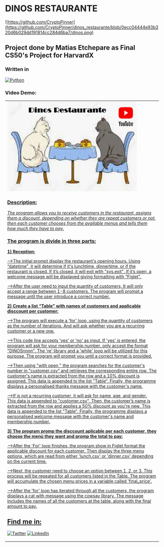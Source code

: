 # DINOS RESTAURANTE
![https://github.com/CryptoPinner](https://github.com/CryptoPinner/dinos_restaurante/blob/0ecc04444e93b320d6b029dd191814cc284d6ba7/dinos.png)
## Project done by Matias Etchepare as Final CS50's Project for HarvardX
### Written in
[![Python](https://img.shields.io/badge/Python-yellow?style=for-the-badge&logo=python&logoColor=white&labelColor=101010)]()

### Video Demo:
<table style="width:100%">
<tr>
<td>
<a href="https://www.youtube.com/watch?v=TvlxZlWeDRs">
<img src="https://github.com/CryptoPinner/dinos_restaurante/blob/8f01c1a8da5149994718cbf60864b7ce56dd7d8a/dinos3.png">

### Description:
_The program allows you to receive customers in the restaurant, assigns them a discount, depending on whether they are repeat customers or not, then each customer chooses from the available menus and tells them how much they have to pay._

### The program is divide in three parts:
**1) Reception:**

-->The initial prompt display the restaurant's opening hours. Using “datetime”, it will determine if it's lunchtime, dinnertime, or if the restaurant is closed. If it’s closed, it will exit with "sys.exit". If it’s open, a welcome message will be displayed giving formatting with “Figlet”.

-->After the user need to input the quantity of customers, It will only accept a range between 1-8 customers. The program will prompt a message until the user introduce a correct number.

**2) Create a list “Table” with names of customers and applicable disccount per customer:**

-->The program will execute a 'for' loop, using the quantity of customers as the number of iterations. And will ask whether you are a recurring customer or a new one.

-->This code line  accepts 'yes' or 'no' as input. If 'yes' is entered, the program will ask for your membership number, only accept the format "DINOSnnnn". The 're' library and a 'while' loop will be utilized for this purpose. The program will prompt you until a correct format is provided.

-->Then using "with open," the program searches for the customer's number in "customer.csv“ and retrieves the corresponding entire row. The customer's name is extracted from the row and a 10% discount is assigned. This data is appended to the list "Table“. Finally, the programme displays a personalised thanks message with the customer's name.

-->If is not a recurring customer, it will ask for name, age, and gender. This data is appended to "customer.csv". Then, the customer’s name is extracted from the row and applies a 50% discount as you're new. This data is appended to the list "Table“. Finally, the programme displays a personalised welcome message with the customer's name and membership number.

**3) The program promp the disccount aplicable per each customer, they choose the menú they want and promp the total to pay:**

-->After the 'For' loop finishes, the program show in Figlet format the applicable discount for each customer. Then display the three menu options, which are read from either 'lunch.csv' or 'dinner.csv' depending on the current time.

-->Next, the customer need to choose an option between 1, 2, or 3. This process will be repeated for all customers listed in the Table. The program will accumulate the chosen menu prices in a variable called 'final_price’.

-->After the 'for' loop has iterated through all the customers, the program displays a cat with message using the cowsay library. The message includes the names of all the customers at the table, along with the final amount to pay.

## Find me in:
[![Twitter](https://img.shields.io/badge/Twitter-@pinner2020-1DA1F2?style=for-the-badge&logo=twitter&logoColor=white&labelColor=101010)](https://twitter.com/pinner2020)
[![LinkedIn](https://img.shields.io/badge/LinkedIn-Matias_Etchepare-0077B5?style=for-the-badge&logo=linkedin&logoColor=white&labelColor=101010)](https://www.linkedin.com/in/matias-etchepare)




